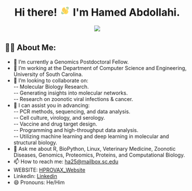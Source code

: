 <h1 align="center">Hi there! <img src="wave.gif" width="30px"> I'm Hamed Abdollahi.</h1>
<p align="center"><a href="#"><img width="60%" height="auto" src="EF-G,_mRNA,_and_tRNAs_in_POST_state_PDB_4W29.gif" height="175px"/></a></p>

## 🙋‍♂️ About Me:<br>
- 🔭 I’m currently a Genomics Postdoctoral Fellow.<br>
- 🌱 I’m working at the Department of Computer Science and Engineering, University of South Carolina.<br>
- 🤝 I’m looking to collaborate on:<br> 
  -- Molecular Biology Research.<br>
  -- Generating insights into molecular networks.<br>
  -- Research on zoonotic viral infections & cancer.<br>
- 🤔 I can assist you in advancing:<br>
  -- PCR methods, sequencing, and data analysis.<br>
  -- Cell culture, virology, and serology.<br>
  -- Vaccine and drug target design.<br>
  -- Programming and high-throughput data analysis.<br>
  -- Utilizing machine learning and deep learning in molecular and structural biology.<br>
- 💬 Ask me about R, BioPython, Linux, Veterinary Medicine, Zoonotic Diseases, Genomics, Proteomics, Proteins, and Computational Biology.<br>
- 📫 How to reach me: <a href="mailto:ha25@mailbox.sc.edu">ha25@mailbox.sc.edu</a><br>
- WEBSITE: <a href="https://hprovax.github.io/hamed.github.io/">HPROVAX_Website</a><br>
- Linkedin: <a href="https://www.linkedin.com/in/hamed-abdollahi-15117079/">Linkedin</a>
- 😄 Pronouns: He/Him
